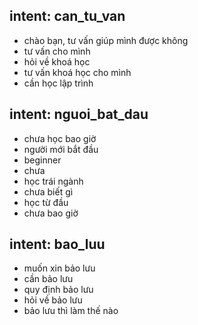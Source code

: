 ## intent: can_tu_van
- chào bạn, tư vấn giúp mình được không
- tư vấn cho mình
- hỏi về khoá học
- tư vấn khoá học cho mình
- cần học lập trình
  
## intent: nguoi_bat_dau
- chưa học bao giờ
- người mới bắt đầu
- beginner
- chưa
- học trái ngành
- chưa biết gì
- học từ đầu
- chưa bao giờ

  
## intent: bao_luu
- muốn xin bảo lưu
- cần bảo lưu
- quy định bảo lưu
- hỏi về bảo lưu
- bảo lưu thì làm thế nào